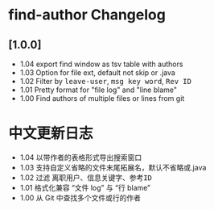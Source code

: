 <!-- Keep a Changelog guide -> https://keepachangelog.com -->

# find-author Changelog

## [1.0.0]

- 1.04 export find window as tsv table with authors
- 1.03 Option for file ext, default not skip or .java
- 1.02 Filter by <kbd>leave-user</kbd>, <kbd>msg key word</kbd>, <kbd>Rev ID</kbd>
- 1.01 Pretty format for "file log" and "line blame"
- 1.00 Find authors of multiple files or lines from git

# 中文更新日志

- 1.04 以带作者的表格形式导出搜索窗口
- 1.03 支持自定义省略的文件末尾拓展名，默认不省略或.java
- 1.02 过滤 <kbd>离职用户</kbd>、<kbd>信息关键字</kbd>、<kbd>参考ID</kbd>
- 1.01 格式化兼容 “文件 log” 与 “行 blame”
- 1.00 从 Git 中查找多个文件或行的作者
